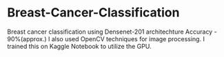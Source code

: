 # Breast-Cancer-Classification
Breast cancer classification using Densenet-201 architechture
Accuracy - 90%(approx.)
I also used OpenCV techniques for image processing.
I trained this on Kaggle Notebook to utilize the GPU.
